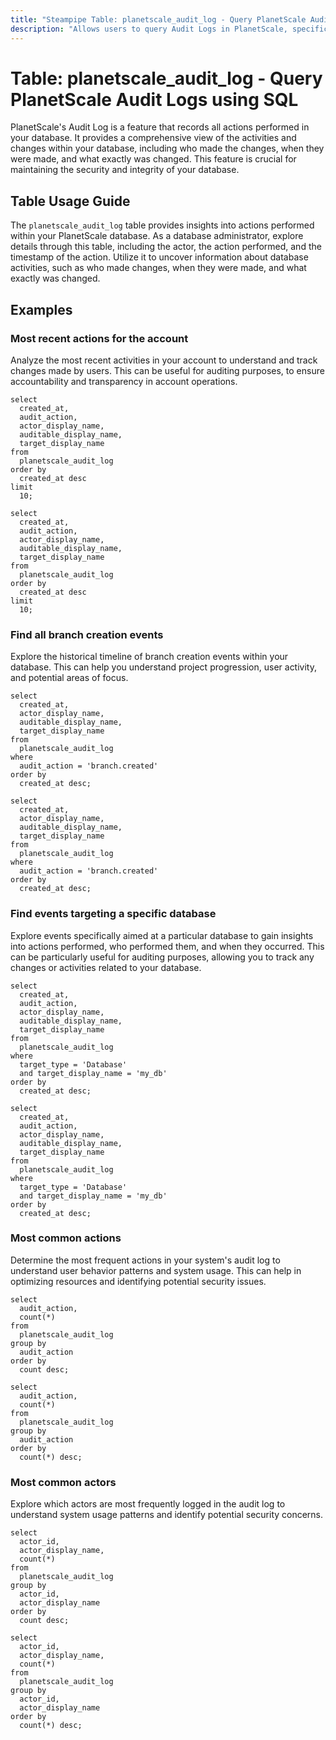 ```yaml
---
title: "Steampipe Table: planetscale_audit_log - Query PlanetScale Audit Logs using SQL"
description: "Allows users to query Audit Logs in PlanetScale, specifically the logs of actions performed in the database, providing insights into database activities and potential anomalies."
---
```


# Table: planetscale_audit_log - Query PlanetScale Audit Logs using SQL

PlanetScale's Audit Log is a feature that records all actions performed in your database. It provides a comprehensive view of the activities and changes within your database, including who made the changes, when they were made, and what exactly was changed. This feature is crucial for maintaining the security and integrity of your database.

## Table Usage Guide

The `planetscale_audit_log` table provides insights into actions performed within your PlanetScale database. As a database administrator, explore details through this table, including the actor, the action performed, and the timestamp of the action. Utilize it to uncover information about database activities, such as who made changes, when they were made, and what exactly was changed.

## Examples

### Most recent actions for the account
Analyze the most recent activities in your account to understand and track changes made by users. This can be useful for auditing purposes, to ensure accountability and transparency in account operations.

```sql+postgres
select
  created_at,
  audit_action,
  actor_display_name,
  auditable_display_name,
  target_display_name
from
  planetscale_audit_log
order by
  created_at desc
limit
  10;
```

```sql+sqlite
select
  created_at,
  audit_action,
  actor_display_name,
  auditable_display_name,
  target_display_name
from
  planetscale_audit_log
order by
  created_at desc
limit
  10;
```

### Find all branch creation events
Explore the historical timeline of branch creation events within your database. This can help you understand project progression, user activity, and potential areas of focus.

```sql+postgres
select
  created_at,
  actor_display_name,
  auditable_display_name,
  target_display_name
from
  planetscale_audit_log
where
  audit_action = 'branch.created'
order by
  created_at desc;
```

```sql+sqlite
select
  created_at,
  actor_display_name,
  auditable_display_name,
  target_display_name
from
  planetscale_audit_log
where
  audit_action = 'branch.created'
order by
  created_at desc;
```

### Find events targeting a specific database
Explore events specifically aimed at a particular database to gain insights into actions performed, who performed them, and when they occurred. This can be particularly useful for auditing purposes, allowing you to track any changes or activities related to your database.

```sql+postgres
select
  created_at,
  audit_action,
  actor_display_name,
  auditable_display_name,
  target_display_name
from
  planetscale_audit_log
where
  target_type = 'Database'
  and target_display_name = 'my_db'
order by
  created_at desc;
```

```sql+sqlite
select
  created_at,
  audit_action,
  actor_display_name,
  auditable_display_name,
  target_display_name
from
  planetscale_audit_log
where
  target_type = 'Database'
  and target_display_name = 'my_db'
order by
  created_at desc;
```

### Most common actions
Determine the most frequent actions in your system's audit log to understand user behavior patterns and system usage. This can help in optimizing resources and identifying potential security issues.

```sql+postgres
select
  audit_action,
  count(*)
from
  planetscale_audit_log
group by
  audit_action
order by
  count desc;
```

```sql+sqlite
select
  audit_action,
  count(*)
from
  planetscale_audit_log
group by
  audit_action
order by
  count(*) desc;
```

### Most common actors
Explore which actors are most frequently logged in the audit log to understand system usage patterns and identify potential security concerns.

```sql+postgres
select
  actor_id,
  actor_display_name,
  count(*)
from
  planetscale_audit_log
group by
  actor_id,
  actor_display_name
order by
  count desc;
```

```sql+sqlite
select
  actor_id,
  actor_display_name,
  count(*)
from
  planetscale_audit_log
group by
  actor_id,
  actor_display_name
order by
  count(*) desc;
```